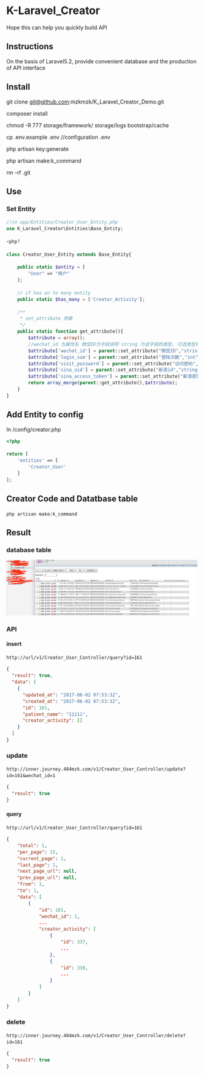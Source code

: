 # K-Laravel_Creator

Hope this can help you quickly build API

## Instructions

On the basis of Laravel5.2, provide convenient database and the production of API interface

## Install

git clone git@github.com:mzkmzk/K_Laravel_Creator_Demo.git

composer install 

chmod -R 777 storage/framework/ storage/logs bootstrap/cache

cp .env.example .env //configuration .env 

php artisan key:generate

php artisan make:k_command

rm -rf .git

## Use

### Set Entity

```php
//in app/Entities/Creator_User_Entity.php
use K_Laravel_Creator\Entities\Base_Entity;

<php?

class Creator_User_Entity extends Base_Entity{

    public static $entity = [
        "User" => "用户"
    ];
    
    // if has on to many entity 
    public static $has_many = ['Creator_Activity'];

    /**
     * set_attribute 参数
     */
    public static function get_attribute(){
        $attribute = array();
        //wechat_id 为属性名 微信ID为字段说明 string 为该字段的类型, 可选类型有 "id" , "string" , "date_time" "url","int"
        $attribute['wechat_id'] = parent::set_attribute("微信ID","string");
        $attribute['login_sum'] = parent::set_attribute("登陆次数","int");
        $attribute['visit_password'] = parent::set_attribute("访问密码","string");
        $attribute['sina_uid'] = parent::set_attribute("新浪id","string");
        $attribute['sina_access_token'] = parent::set_attribute("新浪密钥","string");
        return array_merge(parent::get_attribute(),$attribute);
    }
}

```

## Add Entity to config 

In /config/creator.php

```php
<?php

return [
    'entities' => [
        'Creator_User'
    ]
];

```

## Creator Code and Datatbase table

`php artisan make:k_command`


## Result

### database table

![image](./Static/Images/database_table.png)

### API 

#### insert  

`http://url/v1/Creator_User_Controller/query?id=161`

```JSON
{
  "result": true,
  "data": [
    {
      "updated_at": "2017-06-02 07:53:32",
      "created_at": "2017-06-02 07:53:32",
      "id": 161,
      "patient_name": "11111",
      "creator_activity": []
    }
  ]
}
```

### update

`http://inner.journey.404mzk.com/v1/Creator_User_Controller/update?id=161&wechat_id=1`

```JSON
{
  "result": true
}
```

#### query

`http://url/v1/Creator_User_Controller/query?id=161`

```JSON
{
    "total": 1,
    "per_page": 15,
    "current_page": 1,
    "last_page": 1,
    "next_page_url": null,
    "prev_page_url": null,
    "from": 1,
    "to": 1,
    "data": [
        {
            "id": 161,
            "wechat_id": 1,
            ...
            "creator_activity": [
                {
                    "id": 337,
                    ...
                },
                {
                    "id": 338,
                    ...
                }
            ]
        }
    ]
}
```


### delete

`http://inner.journey.404mzk.com/v1/Creator_User_Controller/delete?id=161`

```JSON
{
  "result": true 
}
```

